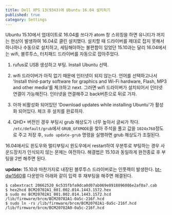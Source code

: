 ```yaml
---
title: Dell XPS 13(9343)에 Ubuntu 16.04 설치하기
published: true
category: Settings
---
```

Ubuntu 15.10에서 업데이트로 16.04를 쓰다가 atom 창 스위칭을 하면 유니티가 꺼지는 현상이 발생하여 16.04로 클린 설치했다. 설치할 때 드라이버를 제대로 잡지 못해서 하나하나 수동으로 설치하고, 세팅해야하는 불편함이 있었던 15.10과는 달리 16.04에서는 wifi, 블루투스, 터치패드 드라이버를 자동으로 잡아주었다.

1. rufus로 USB 생성하고 부팅. Install Ubuntu 선택.

2. wifi 드라이버가 아직 없기 때문에 인터넷이 되지 않는다. 언어를 선택하고나서 'Install third-party software for graphics and Wi-Fi hardware, Flash, MP3 and other media'를 체크하고 next. 그러면 wifi 드라이버가 설치되어서 인터넷 연결이 가능해진다. 인터넷을 연결해주고 back버튼으로 뒤로 가자.

3. 아까 비활성화 되어있던 'Download updates while installing Ubuntu'가 활성화 되어있다. 체크 후 설치를 완료하자.

4. QHD+ 버전인 경우 부팅시 grub 해상도가 너무 높아서 글씨가 작다. `/etc/default/grub`에서 `GRUB_GFXMODE`을 찾아 주석을 풀고 값을 `1024x768`정도로 주고 저장 후, `sudo update-grub` 명령을 실행하면 grub 해상도가 조절된다.

16.04에서도 윈도우와 멀티부팅시 윈도우에서 restart하여 우분투로 부팅하는 경우 사운드장치가 인식되지 않는 문제는 여전하다. 해결법은 15.10과 동일하게 완전종료 후 부팅을 2번 해주면 된다.

**update:** 15.10과 마찬가지로 내장된 블루투스 드라이버로는 인풋렉이 발생한다. [bt-dw1560](https://aur.archlinux.org/packages/bt-dw1560-firmware/)를 다운받아 아래와 같이 입력 후 재부팅을 해주면 해결된다.
```
$ cabextract 20662520_6c535fbfa9dca0d07ab069e8918896086e2af0a7.cab
$ hex2hcd BCM20702A1_001.002.014.1443.1572.hex
$ sudo mv BCM20702A1_001.002.014.1443.1572.hcd /lib/firmware/brcm/BCM20702A1-0a5c-216f.hcd
$ sudo ln -rs /lib/firmware/brcm/BCM20702A1-0a5c-216f.hcd /lib/firmware/brcm/BCM20702A0-0a5c-216f.hcd
```
